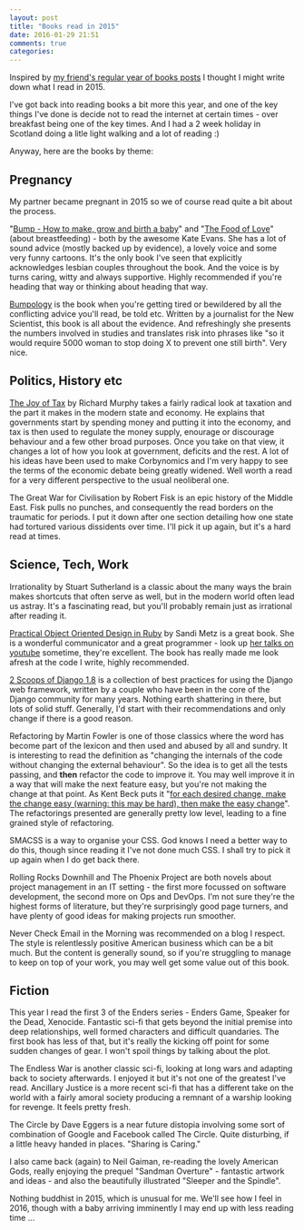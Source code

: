 ```yaml
---
layout: post
title: "Books read in 2015"
date: 2016-01-29 21:51
comments: true
categories: 
---
```


Inspired by [my friend's regular year of books posts](http://markos.gaivo.net/articles/books-i-read-in-2015.html) I thought I might write down what I read in 2015.

I've got back into reading books a bit more this year, and one of the key things I've done is decide not to read the internet at certain times - over breakfast being one of the key times.  And I had a 2 week holiday in Scotland doing a litle light walking and a lot of reading :)

Anyway, here are the books by theme:

## Pregnancy

My partner became pregnant in 2015 so we of course read quite a bit about the process.

"[Bump - How to make, grow and birth a baby](http://www.cartoonkate.co.uk/bump-how-to-make-grow-and-birth-a-baby/)" and "[The Food of Love](http://www.cartoonkate.co.uk/the-food-of-love/)" (about breastfeeding) - both by the awesome Kate Evans.  She has a lot of sound advice (mostly backed up by evidence), a lovely voice and some very funny cartoons.  It's the only book I've seen that explicitly acknowledges lesbian couples throughout the book.  And the voice is by turns caring, witty and always supportive.  Highly recommended if you're heading that way or thinking about heading that way.

[Bumpology](http://www.lindageddes.com/books) is the book when you're getting tired or bewildered by all the conflicting advice you'll read, be told etc.  Written by a journalist for the New Scientist, this book is all about the evidence.  And refreshingly she presents the numbers involved in studies and translates risk into phrases like "so it would require 5000 woman to stop doing X to prevent one still birth".  Very nice.

## Politics, History etc

[The Joy of Tax](http://www.amazon.co.uk/The-Joy-Tax-Richard-Murphy/dp/059307517X) by Richard Murphy takes a fairly radical look at taxation and the part it makes in the modern state and economy. He explains that governments start by spending money and putting it into the economy, and tax is then used to regulate the money supply, enourage or discourage behaviour and a few other broad purposes.  Once you take on that view, it changes a lot of how you look at government, deficits and the rest.  A lot of his ideas have been used to make Corbynomics and I'm very happy to see the terms of the economic debate being greatly widened.  Well worth a read for a very different perspective to the usual neoliberal one.

The Great War for Civilisation by Robert Fisk is an epic history of the Middle East.  Fisk pulls no punches, and consequently the read borders on the traumatic for periods.  I put it down after one section detailing how one state had tortured various dissidents over time.  I'll pick it up again, but it's a hard read at times.

## Science, Tech, Work

Irrationality by Stuart Sutherland is a classic about the many ways the brain makes shortcuts that often serve as well, but in the modern world often lead us astray.  It's a fascinating read, but you'll probably remain just as irrational after reading it.

[Practical Object Oriented Design in Ruby](http://www.poodr.com/book/) by Sandi Metz is a great book.  She is a wonderful communicator and a great programmer - look up [her talks on youtube](https://www.youtube.com/results?search_query=sandi+metz) sometime, they're excellent.  The book has really made me look afresh at the code I write, highly recommended.

[2 Scoops of Django 1.8](https://www.twoscoopspress.com/products/two-scoops-of-django-1-8) is a collection of best practices for using the Django web framework, written by a couple who have been in the core of the Django community for many years.  Nothing earth shattering in there, but lots of solid stuff.  Generally, I'd start with their recommendations and only change if there is a good reason.

Refactoring by Martin Fowler is one of those classics where the word has become part of the lexicon and then used and abused by all and sundry.  It is interesting to read the definition as "changing the internals of the code without changing the external behaviour".  So the idea is to get all the tests passing, and **then** refactor the code to improve it.  You may well improve it in a way that will make the next feature easy, but you're not making the change at that point.  As Kent Beck puts it "[for each desired change, make the change easy (warning: this may be hard), then make the easy change](https://twitter.com/kentbeck/status/250733358307500032)".  The refactorings presented are generally pretty low level, leading to a fine grained style of refactoring.

SMACSS is a way to organise your CSS.  God knows I need a better way to do this, though since reading it I've not done much CSS.  I shall try to pick it up again when I do get back there.

Rolling Rocks Downhill and The Phoenix Project are both novels about project management in an IT setting - the first more focussed on software development, the second more on Ops and DevOps.  I'm not sure they're the highest forms of literature, but they're surprisingly good page turners, and have plenty of good ideas for making projects run smoother.

Never Check Email in the Morning was recommended on a blog I respect.  The style is relentlessly positive American business which can be a bit much.  But the content is generally sound, so if you're struggling to manage to keep on top of your work, you may well get some value out of this book.

## Fiction

This year I read the first 3 of the Enders series - Enders Game, Speaker for the Dead, Xenocide.  Fantastic sci-fi that gets beyond the initial premise into deep relationships, well formed characters and difficult quandaries.  The first book has less of that, but it's really the kicking off point for some sudden changes of gear.  I won't spoil things by talking about the plot.

The Endless War is another classic sci-fi, looking at long wars and adapting back to society afterwards.  I enjoyed it but it's not one of the greatest I've read.  Ancillary Justice is a more recent sci-fi that has a different take on the world with a fairly amoral society producing a remnant of a warship looking for revenge.  It feels pretty fresh.

The Circle by Dave Eggers is a near future distopia involving some sort of combination of Google and Facebook called The Circle.  Quite disturbing, if a little heavy handed in places.  "Sharing is Caring."

I also came back (again) to Neil Gaiman, re-reading the lovely American Gods, really enjoying the prequel "Sandman Overture" - fantastic artwork and ideas - and also the beautifully illustrated "Sleeper and the Spindle".

Nothing buddhist in 2015, which is unusual for me.  We'll see how I feel in 2016, though with a baby arriving imminently I may end up with less reading time ...
